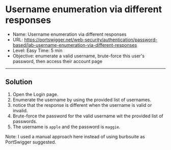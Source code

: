# Username enumeration via different responses
- Name: Username enumeration via different responses
- URL: https://portswigger.net/web-security/authentication/password-based/lab-username-enumeration-via-different-responses
- Level: Easy Time: 5 min
- Objective: enumerate a valid username, brute-force this user's password, then access their account page
---------------------------------------------------------------------------------


## Solution
1. Open the Login page.
2. Enumerate the username by using the provided list of usernames.
3. notice that the response is different when the username is valid or invalid.
4. Brute-force the password for the valid username wit the provided list of passwords.
5. The username is `apple` and the password is `maggie`.


Note: I used a manual approach here instead of using burbsuite as PortSwigger suggested.